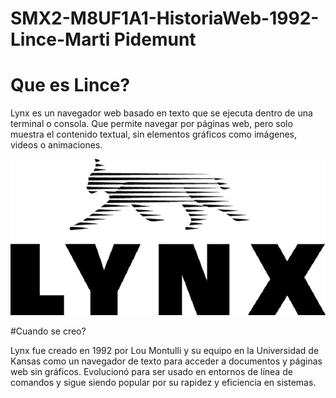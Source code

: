 # SMX2-M8UF1A1-HistoriaWeb-1992-Lince-Marti Pidemunt
# Que es Lince?

Lynx es un navegador web basado en texto que se ejecuta dentro de una terminal o consola. Que permite navegar por páginas web, pero solo muestra el contenido textual, sin elementos gráficos como imágenes, videos o animaciones.

![Lynx](https://github.com/MARTIPIDEMUNT/SMX2-M8UF1A1-HistoriaWeb-1989-1994--Lince-Mart-Pidemunt-/blob/main/Lynx.jpg "Lynx")

#Cuando se creo?

Lynx fue creado en 1992 por Lou Montulli y su equipo en la Universidad de Kansas como un navegador de texto para acceder a documentos y páginas web sin gráficos. Evolucionó para ser usado en entornos de línea de comandos y sigue siendo popular por su rapidez y eficiencia en sistemas.
